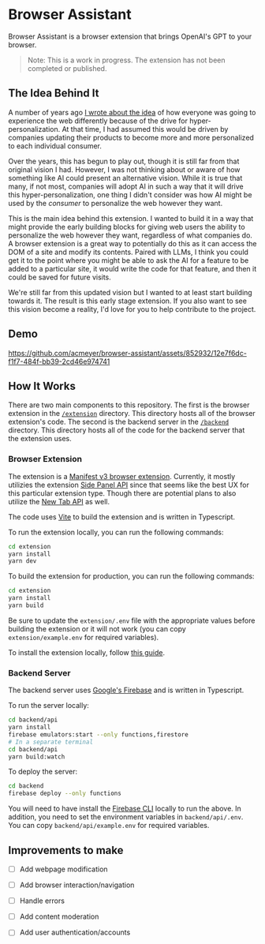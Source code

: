 # Browser Assistant

Browser Assistant is a browser extension that brings OpenAI's GPT to your browser.

> Note: This is a work in progress. The extension has not been completed or published.

## The Idea Behind It

A number of years ago [I wrote about the idea](https://medium.com/user-experience-design-1/the-personalized-web-b3a4c3671005) of how everyone was going to experience the web differently because of the drive for hyper-personalization. At that time, I had assumed this would be driven by companies updating their products to become more and more personalized to each individual consumer.

Over the years, this has begun to play out, though it is still far from that original vision I had. However, I was not thinking about or aware of how something like AI could present an alternative vision. While it is true that many, if not most, companies will adopt AI in such a way that it will drive this hyper-personalization, one thing I didn't consider was how AI might be used by the *consumer* to personalize the web however they want.

This is the main idea behind this extension. I wanted to build it in a way that might provide the early building blocks for giving web users the ability to personalize the web however they want, regardless of what companies do. A browser extension is a great way to potentially do this as it can access the DOM of a site and modify its contents. Paired with LLMs, I think you could get it to the point where you might be able to ask the AI for a feature to be added to a particular site, it would write the code for that feature, and then it could be saved for future visits.

We're still far from this updated vision but I wanted to at least start building towards it. The result is this early stage extension. If you also want to see this vision become a reality, I'd love for you to help contribute to the project.

## Demo



https://github.com/acmeyer/browser-assistant/assets/852932/12e7f6dc-f1f7-484f-bb39-2cd46e974741



## How It Works

There are two main components to this repository. The first is the browser extension in the [`/extension`](./extension/) directory. This directory hosts all of the browser extension's code. The second is the backend server in the [`/backend`](./backend/) directory. This directory hosts all of the code for the backend server that the extension uses.

### Browser Extension

The extension is a [Manifest v3 browser extension](https://developer.chrome.com/docs/extensions/mv3/intro/). Currently, it mostly utilizies the extension [Side Panel API](https://developer.chrome.com/docs/extensions/reference/sidePanel/) since that seems like the best UX for this particular extension type. Though there are potential plans to also utilize the [New Tab API](https://developer.chrome.com/docs/extensions/mv3/override/) as well.

The code uses [Vite](https://vitejs.dev/) to build the extension and is written in Typescript.

To run the extension locally, you can run the following commands:

```bash
cd extension
yarn install
yarn dev
```

To build the extension for production, you can run the following commands:

```bash
cd extension
yarn install
yarn build
```

Be sure to update the `extension/.env` file with the appropriate values before building the extension or it will not work (you can copy `extension/example.env` for required variables).

To install the extension locally, follow [this guide](https://developer.chrome.com/docs/extensions/mv3/getstarted/development-basics/#load-unpacked).

### Backend Server

The backend server uses [Google's Firebase](https://firebase.google.com/) and is written in Typescript. 

To run the server locally:

```bash
cd backend/api
yarn install
firebase emulators:start --only functions,firestore
# In a separate terminal
cd backend/api
yarn build:watch
```

To deploy the server:

```bash
cd backend
firebase deploy --only functions
```

You will need to have install the [Firebase CLI](https://firebase.google.com/docs/cli) locally to run the above. In addition, you need to set the environment variables in `backend/api/.env`. You can copy `backend/api/example.env` for required variables.

## Improvements to make

- [ ] Add webpage modification
- [ ] Add browser interaction/navigation
- [ ] Handle errors
- [ ] Add content moderation
- [ ] Add user authentication/accounts

